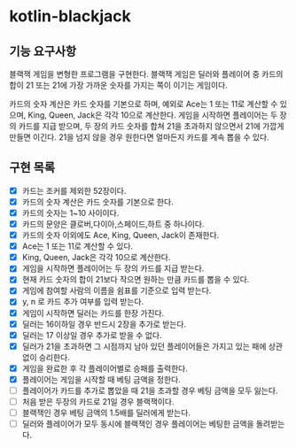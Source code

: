 # kotlin-blackjack

## 기능 요구사항

블랙잭 게임을 변형한 프로그램을 구현한다.
블랙잭 게임은 딜러와 플레이어 중 카드의 합이 21 또는 21에 가장 가까운 숫자를 가지는 쪽이 이기는 게임이다.

카드의 숫자 계산은 카드 숫자를 기본으로 하며, 예외로 Ace는 1 또는 11로 계산할 수 있으며, King, Queen, Jack은 각각 10으로 계산한다.
게임을 시작하면 플레이어는 두 장의 카드를 지급 받으며, 두 장의 카드 숫자를 합쳐 21을 초과하지 않으면서 21에 가깝게 만들면 이긴다. 21을 넘지 않을 경우 원한다면 얼마든지 카드를 계속 뽑을 수 있다.

## 구현 목록

- [X] 카드는 조커를 제외한 52장이다.
- [X] 카드의 숫자 계산은 카드 숫자를 기본으로 한다.
- [X] 카드의 숫자는 1~10 사이이다.
- [X] 카드의 문양은 클로버,다이아,스페이드,하트 중 하나이다.
- [X] 카드의 숫자 이외에도 Ace, King, Queen, Jack이 존재한다.
- [X] Ace는 1 또는 11로 계산할 수 있다.
- [X] King, Queen, Jack은 각각 10으로 계산한다.
- [X] 게임을 시작하면 플레이어는 두 장의 카드를 지급 받는다.
- [X] 현재 카드 숫자의 합이 21보다 작으면 원하는 만큼 카드를 뽑을 수 있다.
- [X] 게임에 참여할 사람의 이름을 쉼표를 기준으로 입력 받는다.
- [X] y, n 로 카드 추가 여부를 입력 받는다.
- [X] 게임이 시작하면 딜러는 카드를 한장 가진다.
- [X] 딜러는 16이하일 경우 반드시 2장을 추가로 받는다.
- [X] 딜러는 17 이상일 경우 추가로 받을 수 없다.
- [X] 딜러가 21을 초과하면 그 시점까지 남아 있던 플레이어들은 가지고 있는 패에 상관 없이 승리한다.
- [X] 게임을 완료한 후 각 플레이어별로 승패를 출력한다.
- [X] 플레이어는 게임을 시작할 때 베팅 금액을 정한다.
- [ ] 플레이어가 카드를 추가로 뽑았을 때 21을 초과할 경우 베팅 금액을 모두 잃는다.
- [ ] 처음 받은 두장의 카드로 21일 경우 블랙잭이다.
- [ ] 블랙잭인 경우 베팅 금액의 1.5배를 딜러에게 받는다.
- [ ] 딜러와 플레이어가 모두 동시에 블랙잭인 경우 플레이어는 베팅한 금액을 돌려받는다.
